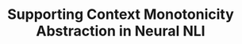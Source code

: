 ---
image: 'supporting_monotonicity.png'
title: Supporting Context Monotonicity Abstraction in Neural NLI
blurb:  
authors: Julia Rozanova, Deborah Ferreira, Mokanarangan Thayaparan, Marco Valentino, Andre Freitas
authorship: first
venue: 
--- 
